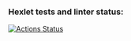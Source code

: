 ### Hexlet tests and linter status:
[![Actions Status](https://github.com/KalininAlex1986/devops-for-programmers-project-74/actions/workflows/hexlet-check.yml/badge.svg)](https://github.com/KalininAlex1986/devops-for-programmers-project-74/actions)